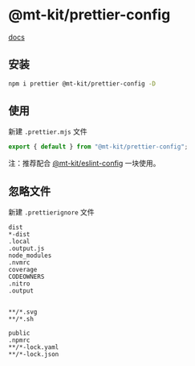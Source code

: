# @mt-kit/prettier-config

[docs](https://prettier.nodejs.cn/)

## 安装

```bash
npm i prettier @mt-kit/prettier-config -D
```

## 使用

新建 `.prettier.mjs` 文件

```js
export { default } from "@mt-kit/prettier-config";
```

注：推荐配合 [@mt-kit/eslint-config](https://www.npmjs.com/package/@mt-kit/eslint-config) 一块使用。

## 忽略文件

新建 `.prettierignore` 文件

```.prettierignore
dist
*-dist
.local
.output.js
node_modules
.nvmrc
coverage
CODEOWNERS
.nitro
.output


**/*.svg
**/*.sh

public
.npmrc
**/*-lock.yaml
**/*-lock.json
```
